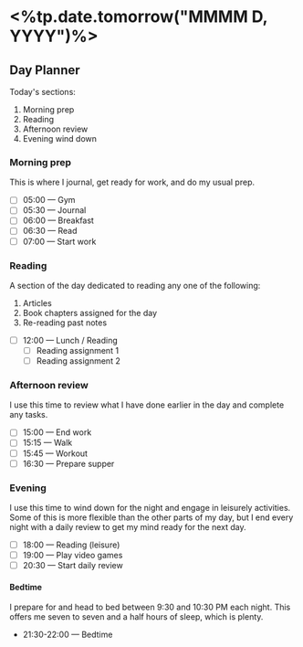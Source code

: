 # <%tp.date.tomorrow("MMMM D, YYYY")%>

## Day Planner

Today's sections:
1. Morning prep
2. Reading
3. Afternoon review
4. Evening wind down

### Morning prep

This is where I journal, get ready for work, and do my usual prep.

- [ ] 05:00 — Gym
- [ ] 05:30 — Journal
- [ ] 06:00 — Breakfast
- [ ] 06:30 — Read
- [ ] 07:00 — Start work

### Reading

A section of the day dedicated to reading any one of the following:

1. Articles
2. Book chapters assigned for the day
3. Re-reading past notes
   
- [ ] 12:00 — Lunch / Reading
	- [ ] Reading assignment 1
	- [ ] Reading assignment 2

### Afternoon review

I use this time to review what I have done earlier in the day and complete any tasks.

- [ ] 15:00 — End work
- [ ] 15:15 — Walk
- [ ] 15:45 — Workout
- [ ] 16:30 — Prepare supper

### Evening

I use this time to wind down for the night and engage in leisurely activities. Some of this is more flexible than the other parts of my day, but I end every night with a daily review to get my mind ready for the next day.

- [ ] 18:00 — Reading (leisure)
- [ ] 19:00 — Play video games
- [ ] 20:30 — Start daily review

#### Bedtime

I prepare for and head to bed between 9:30 and 10:30 PM each night. This offers me seven to seven and a half hours of sleep, which is plenty.

- 21:30-22:00 — Bedtime